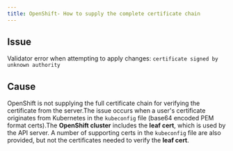 ```yaml
---
title: OpenShift- How to supply the complete certificate chain
---
```


## Issue
Validator error when attempting to apply changes:
```certificate signed by unknown authority```

## Cause
OpenShift is not supplying the full certificate chain for verifying the certificate from the server.The issue occurs when a user's certificate originates from Kubernetes in the ```kubeconfig``` file (base64 encoded PEM format certs).The **OpenShift cluster** includes the **leaf cert**, which is used by the API server. A number of supporting certs in the ```kubeconfig``` file are also provided, but not the certificates needed to verify the **leaf cert**.

